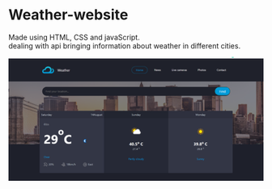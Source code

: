 # Weather-website
Made using HTML, CSS and javaScript.
<br>
dealing with api bringing information about weather in different cities.

<img src="weather.png" width="700">
